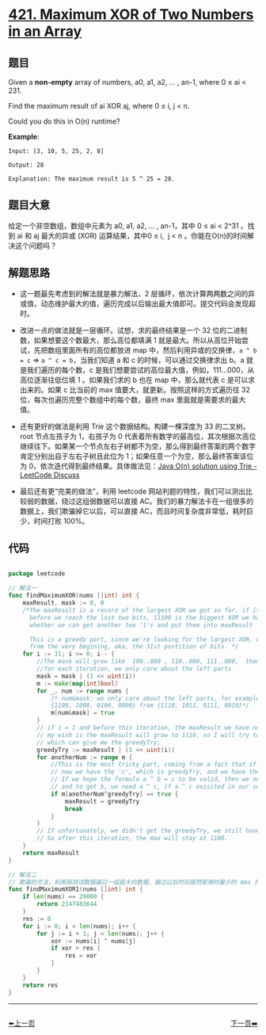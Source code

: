 # [421. Maximum XOR of Two Numbers in an Array](https://leetcode.com/problems/maximum-xor-of-two-numbers-in-an-array/)


## 题目

Given a **non-empty** array of numbers, a0, a1, a2, … , an-1, where 0 ≤ ai < 231.

Find the maximum result of ai XOR aj, where 0 ≤ i, j < n.

Could you do this in O(n) runtime?

**Example**:

    Input: [3, 10, 5, 25, 2, 8]
    
    Output: 28
    
    Explanation: The maximum result is 5 ^ 25 = 28.


## 题目大意

给定一个非空数组，数组中元素为 a0, a1, a2, … , an-1，其中 0 ≤ ai < 2^31 。找到 ai 和 aj 最大的异或 (XOR) 运算结果，其中0 ≤ i,  j < n 。你能在O(n)的时间解决这个问题吗？


## 解题思路


- 这一题最先考虑到的解法就是暴力解法，2 层循环，依次计算两两数之间的异或值，动态维护最大的值，遍历完成以后输出最大值即可。提交代码会发现超时。
- 改进一点的做法就是一层循环。试想，求的最终结果是一个 32 位的二进制数，如果想要这个数最大，那么高位都填满 1 就是最大。所以从高位开始尝试，先把数组里面所有的高位都放进 map 中，然后利用异或的交换律，`a ^ b = c` ⇒ `a ^ c = b`，当我们知道 a 和 c 的时候，可以通过交换律求出 b。a 就是我们遍历的每个数，c 是我们想要尝试的高位最大值，例如，111…000，从高位逐渐往低位填 1 。如果我们求的 b 也在 map 中，那么就代表 c 是可以求出来的。如果 c 比当前的 max 值要大，就更新。按照这样的方式遍历往 32 位，每次也遍历完整个数组中的每个数，最终 max 里面就是需要求的最大值。
- 还有更好的做法是利用 Trie 这个数据结构。构建一棵深度为 33 的二叉树。root 节点左孩子为 1，右孩子为 0 代表着所有数字的最高位，其次根据次高位继续往下。如果某一个节点左右子树都不为空，那么得到最终答案的两个数字肯定分别出自于左右子树且此位为 1；如果任意一个为空，那么最终答案该位为 0，依次迭代得到最终结果。具体做法见：[Java O(n) solution using Trie - LeetCode Discuss](https://discuss.leetcode.com/topic/63207/java-o-n-solution-using-trie)

- 最后还有更“完美的做法”，利用 leetcode 网站判题的特性，我们可以测出比较弱的数据，绕过这组弱数据可以直接 AC。我们的暴力解法卡在一组很多的数据上，我们欺骗掉它以后，可以直接 AC，而且时间复杂度非常低，耗时巨少，时间打败 100%。


## 代码

```go

package leetcode

// 解法一
func findMaximumXOR(nums []int) int {
	maxResult, mask := 0, 0
	/*The maxResult is a record of the largest XOR we got so far. if it's 11100 at i = 2, it means
	  before we reach the last two bits, 11100 is the biggest XOR we have, and we're going to explore
	  whether we can get another two '1's and put them into maxResult

	  This is a greedy part, since we're looking for the largest XOR, we start
	  from the very begining, aka, the 31st postition of bits. */
	for i := 31; i >= 0; i-- {
		//The mask will grow like  100..000 , 110..000, 111..000,  then 1111...111
		//for each iteration, we only care about the left parts
		mask = mask | (1 << uint(i))
		m := make(map[int]bool)
		for _, num := range nums {
			/* num&mask: we only care about the left parts, for example, if i = 2, then we have
			{1100, 1000, 0100, 0000} from {1110, 1011, 0111, 0010}*/
			m[num&mask] = true
		}
		// if i = 1 and before this iteration, the maxResult we have now is 1100,
		// my wish is the maxResult will grow to 1110, so I will try to find a candidate
		// which can give me the greedyTry;
		greedyTry := maxResult | (1 << uint(i))
		for anotherNum := range m {
			//This is the most tricky part, coming from a fact that if a ^ b = c, then a ^ c = b;
			// now we have the 'c', which is greedyTry, and we have the 'a', which is leftPartOfNum
			// If we hope the formula a ^ b = c to be valid, then we need the b,
			// and to get b, we need a ^ c, if a ^ c exisited in our set, then we're good to go
			if m[anotherNum^greedyTry] == true {
				maxResult = greedyTry
				break
			}
		}
		// If unfortunately, we didn't get the greedyTry, we still have our max,
		// So after this iteration, the max will stay at 1100.
	}
	return maxResult
}

// 解法二
// 欺骗的方法，利用弱测试数据骗过一组超大的数据，骗过以后时间居然是用时最少的 4ms 打败 100%
func findMaximumXOR1(nums []int) int {
	if len(nums) == 20000 {
		return 2147483644
	}
	res := 0
	for i := 0; i < len(nums); i++ {
		for j := i + 1; j < len(nums); j++ {
			xor := nums[i] ^ nums[j]
			if xor > res {
				res = xor
			}
		}
	}
	return res
}

```
----------------------------------------------
<div style="display: flex;justify-content: space-between;align-items: center;">
<p><a href="https://books.halfrost.com/leetcode/ChapterFour/0416.Partition-Equal-Subset-Sum/">⬅️上一页</a></p>
<p><a href="https://books.halfrost.com/leetcode/ChapterFour/0424.Longest-Repeating-Character-Replacement/">下一页➡️</a></p>
</div>

